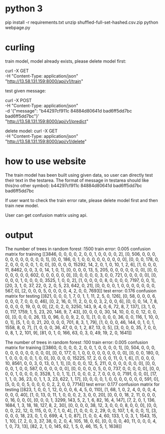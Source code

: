 # python 3
pip install -r requirements.txt
unzip shuffled-full-set-hashed.csv.zip
python webpage.py

# curling
train model, model already exists, please delete model first:

curl -X GET \
    -H "Content-Type: application/json" \
    "http://13.58.131.159:8000/api/v1/train"

test given message:

curl -X POST \
    -H "Content-Type: application/json" \
    -d '{"message": "b44297cf911c 84884d80641d bad6ff5dd7bc bad6ff5dd7bc"}'\
    "http://13.58.131.159:8000/api/v1/predict"

delete model:
curl -X GET \
    -H "Content-Type: application/json" \
    "http://13.58.131.159:8000/api/v1/delete"

# how to use website

The train model has been built using given data, so user can directly test their text in the testarea.
The format of message in testarea should like this(no other symbol):
  b44297cf911c 84884d80641d bad6ff5dd7bc bad6ff5dd7bc

If user want to check the train error rate, please delete model first and then train new model.

User can get confusion matrix using api.


# output
The number of trees in random forest :1500
train error: 0.005
confusion matrix for training  [[3846, 0, 0, 0, 0, 2, 0, 0, 1, 0, 0, 0, 0, 2], [0, 506, 0, 0, 0, 0, 0, 0, 0, 0, 0, 0, 0, 1], [0, 0, 186, 0, 1, 0, 0, 0, 0, 0, 0, 0, 0, 0], [0, 0, 0, 178, 0, 2, 0, 0, 0, 0, 0, 1, 0, 0], [0, 0, 0, 0, 15292, 14, 2, 0, 1, 0, 10, 1, 2, 6], [1, 0, 0, 0, 11, 8462, 0, 0, 3, 0, 14, 1, 0, 1], [0, 0, 0, 0, 13, 5, 205, 0, 0, 0, 0, 0, 0, 0], [0, 0, 0, 0, 0, 0, 0, 602, 0, 0, 0, 0, 0, 0], [0, 0, 0, 0, 0, 3, 0, 0, 721, 0, 0, 0, 0, 0], [0, 0, 0, 0, 1, 0, 0, 0, 0, 3525, 1, 0, 0, 2], [1, 0, 0, 0, 0, 8, 0, 0, 0, 0, 7197, 0, 0, 1], [20, 3, 1, 0, 37, 22, 0, 2, 0, 5, 23, 642, 0, 21], [0, 0, 0, 0, 1, 0, 0, 0, 0, 0, 0, 0, 567, 0], [2, 0, 0, 0, 5, 0, 0, 0, 0, 4, 2, 0, 0, 7693]]
test error: 0.176
confusion matrix for testing  [[821, 0, 0, 0, 1, 7, 0, 1, 1, 11, 2, 5, 0, 126], [0, 58, 0, 0, 0, 6, 0, 0, 0, 7, 0, 0, 0, 46], [0, 2, 16, 0, 11, 2, 0, 0, 0, 3, 2, 0, 0, 6], [0, 0, 0, 14, 7, 8, 0, 0, 0, 0, 19, 0, 0, 0], [2, 0, 2, 0, 3250, 143, 9, 4, 0, 6, 72, 8, 7, 137], [3, 1, 0, 0, 117, 1759, 1, 5, 23, 20, 146, 9, 7, 43], [0, 0, 0, 0, 30, 14, 10, 0, 0, 0, 12, 0, 0, 0], [0, 0, 0, 0, 26, 13, 0, 96, 0, 0, 9, 2, 0, 1], [1, 0, 0, 0, 0, 36, 0, 0, 116, 1, 10, 0, 0, 1], [5, 1, 0, 0, 21, 20, 0, 0, 0, 701, 8, 3, 1, 79], [1, 0, 0, 0, 46, 144, 0, 1, 0, 1, 1558, 8, 0, 7], [1, 0, 0, 0, 36, 47, 0, 0, 1, 2, 87, 13, 0, 5], [3, 0, 0, 0, 35, 7, 0, 0, 0, 8, 1, 2, 101, 9], [81, 0, 1, 0, 166, 63, 0, 3, 0, 49, 19, 2, 0, 1641]]

The number of trees in random forest :100
train error: 0.005
confusion matrix for training  [[3860, 0, 0, 0, 0, 2, 0, 0, 1, 0, 0, 0, 0, 1], [0, 504, 0, 0, 0, 0, 0, 0, 0, 0, 0, 0, 0, 0], [0, 0, 177, 0, 1, 0, 0, 0, 0, 0, 0, 0, 0, 0], [0, 0, 0, 180, 0, 1, 0, 0, 0, 0, 0, 1, 0, 0], [0, 0, 0, 0, 15225, 17, 2, 0, 0, 0, 11, 0, 1, 6], [1, 0, 0, 0, 10, 8561, 0, 0, 3, 0, 13, 0, 1, 1], [0, 0, 0, 0, 12, 5, 211, 0, 0, 0, 0, 0, 0, 0], [0, 0, 0, 0, 1, 0, 0, 587, 0, 0, 0, 0, 0, 0], [0, 0, 0, 0, 0, 5, 0, 0, 737, 0, 0, 0, 0, 0], [0, 0, 0, 0, 1, 0, 0, 0, 0, 3528, 1, 0, 1, 1], [1, 0, 0, 0, 2, 7, 0, 0, 0, 0, 7191, 0, 0, 0], [17, 1, 1, 0, 36, 23, 0, 1, 1, 3, 23, 622, 1, 17], [0, 0, 0, 0, 1, 0, 0, 0, 0, 0, 0, 0, 591, 0], [5, 0, 0, 0, 5, 0, 0, 0, 0, 2, 2, 0, 0, 7714]]
test error: 0.177
confusion matrix for testing  [[823, 1, 0, 0, 1, 12, 0, 0, 0, 6, 4, 5, 0, 110], [1, 68, 1, 0, 2, 4, 0, 0, 0, 4, 0, 0, 0, 40], [1, 0, 13, 0, 11, 1, 0, 0, 0, 2, 3, 0, 0, 20], [0, 0, 0, 18, 2, 11, 0, 0, 0, 0, 16, 0, 0, 0], [0, 0, 0, 1, 3299, 143, 5, 2, 1, 6, 82, 16, 4, 147], [7, 2, 0, 1, 136, 1684, 1, 3, 18, 18, 127, 8, 2, 30], [0, 0, 0, 0, 38, 12, 3, 0, 0, 0, 8, 0, 0, 0], [0, 0, 0, 0, 22, 12, 0, 115, 0, 0, 7, 1, 0, 4], [1, 0, 0, 0, 2, 29, 0, 0, 107, 1, 6, 0, 0, 1], [3, 0, 0, 0, 18, 23, 0, 1, 0, 699, 4, 1, 0, 87], [1, 0, 0, 4, 60, 133, 1, 0, 3, 1, 1543, 15, 1, 10], [7, 2, 0, 3, 37, 38, 0, 2, 0, 4, 105, 18, 0, 6], [0, 0, 0, 0, 40, 11, 0, 0, 0, 4, 1, 0, 73, 13], [82, 2, 1, 0, 145, 62, 1, 5, 0, 46, 15, 5, 1, 1638]]
